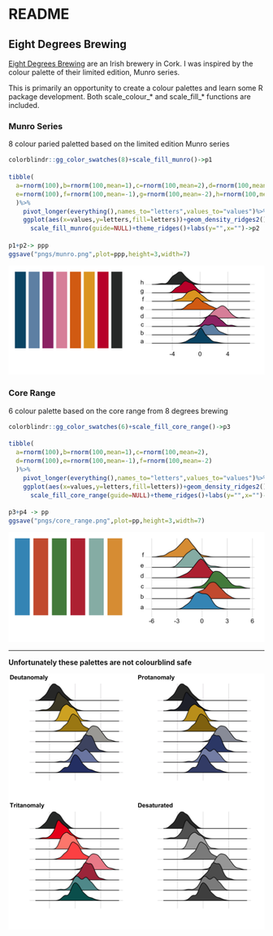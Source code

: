 README
================

## Eight Degrees Brewing

[Eight Degrees Brewing](https://www.eightdegrees.ie/) are an Irish
brewery in Cork. I was inspired by the colour palette of their limited
edition, Munro series.

This is primarily an opportunity to create a colour palettes and learn
some R package development. Both scale\_colour\_\* and scale\_fill\_\*
functions are included.

### Munro Series

8 colour paried paletted based on the limited edition Munro series

``` r
colorblindr::gg_color_swatches(8)+scale_fill_munro()->p1

tibble(
  a=rnorm(100),b=rnorm(100,mean=1),c=rnorm(100,mean=2),d=rnorm(100,mean=3),
  e=rnorm(100),f=rnorm(100,mean=-1),g=rnorm(100,mean=-2),h=rnorm(100,mean=-3)
  )%>%
    pivot_longer(everything(),names_to="letters",values_to="values")%>%
    ggplot(aes(x=values,y=letters,fill=letters))+geom_density_ridges2()+
      scale_fill_munro(guide=NULL)+theme_ridges()+labs(y="",x="")->p2

p1+p2-> ppp
ggsave("pngs/munro.png",plot=ppp,height=3,width=7)
```

![munro palette](pngs/munro.png)

### Core Range

6 colour palette based on the core range from 8 degrees brewing

``` r
colorblindr::gg_color_swatches(6)+scale_fill_core_range()->p3

tibble(
  a=rnorm(100),b=rnorm(100,mean=1),c=rnorm(100,mean=2),
  d=rnorm(100),e=rnorm(100,mean=-1),f=rnorm(100,mean=-2)
  )%>%
    pivot_longer(everything(),names_to="letters",values_to="values")%>%
    ggplot(aes(x=values,y=letters,fill=letters))+geom_density_ridges2()+
      scale_fill_core_range(guide=NULL)+theme_ridges()+labs(y="",x="")->p4

p3+p4 -> pp
ggsave("pngs/core_range.png",plot=pp,height=3,width=7)
```

![core range palette](pngs/core_range.png)

-----

**Unfortunately these palettes are not colourblind safe**

![colorblind grid](pngs/colorblind_grid.png)
